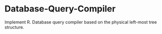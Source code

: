 # Database-Query-Compiler
Implement R. Database query compiler based on the physical left-most tree structure.
